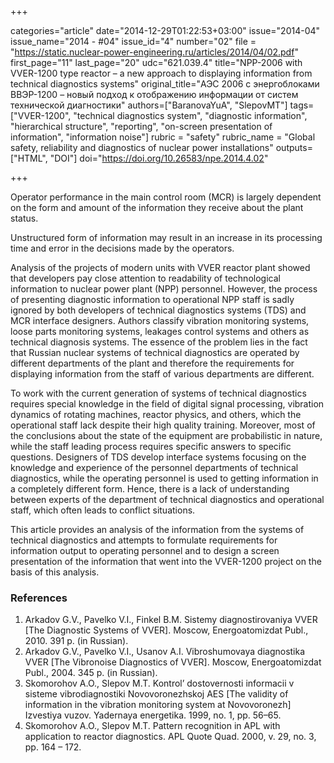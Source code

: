 +++

categories="article"
date="2014-12-29T01:22:53+03:00"
issue="2014-04"
issue_name="2014 - #04"
issue_id="4"
number="02"
file = "https://static.nuclear-power-engineering.ru/articles/2014/04/02.pdf"
first_page="11"
last_page="20"
udc="621.039.4"
title="NPP-2006 with VVER-1200 type reactor – a new approach to displaying information from technical diagnostics systems"
original_title="АЭС 2006 с энергоблоками ВВЭР-1200 – новый подход к отображению информации от систем технической диагностики"
authors=["BaranovaYuA", "SlepovMT"]
tags=["VVER-1200", "technical diagnostics system", "diagnostic information", "hierarchical structure", "reporting", "on-screen presentation of information", "information noise"]
rubric = "safety"
rubric_name = "Global safety, reliability and diagnostics of nuclear power installations"
outputs=["HTML", "DOI"]
doi="https://doi.org/10.26583/npe.2014.4.02"

+++

Operator performance in the main control room (MCR) is largely dependent on the form and amount of the information they receive about the plant status.

Unstructured form of information may result in an increase in its processing time and error in the decisions made by the operators.

Analysis of the projects of modern units with VVER reactor plant showed that developers pay close attention to readability of technological information to nuclear power plant (NPP) personnel. However, the process of presenting diagnostic information to operational NPP staff is sadly ignored by both developers of technical diagnostics systems (TDS) and MCR interface designers. Authors classify vibration monitoring systems, loose parts monitoring systems, leakages control systems and others as technical diagnosis systems. The essence of the problem lies in the fact that Russian nuclear systems of technical diagnostics are operated by different departments of the plant and therefore the requirements for displaying information from the staff of various departments are different.

To work with the current generation of systems of technical diagnostics requires special knowledge in the field of digital signal processing, vibration dynamics of rotating machines, reactor physics, and others, which the operational staff lack despite their high quality training. Moreover, most of the conclusions about the state of the equipment are probabilistic in nature, while the staff leading process requires specific answers to specific questions. Designers of TDS develop interface systems focusing on the knowledge and experience of the personnel departments of technical diagnostics, while the operating personnel is used to getting information in a completely different form. Hence, there is a lack of understanding between experts of the department of technical diagnostics and operational staff, which often leads to conflict situations.

This article provides an analysis of the information from the systems of technical diagnostics and attempts to formulate requirements for information output to operating personnel and to design a screen presentation of the information that went into the VVER-1200 project on the basis of this analysis.

### References

1. Arkadov G.V., Pavelko V.I., Finkel B.M. Sistemy diagnostirovaniya VVER [The Diagnostic Systems of VVER]. Moscow, Energoatomizdat Publ., 2010. 391 p. (in Russian).
2. Arkadov G.V., Pavelko V.I., Usanov A.I. Vibroshumovaya diagnostika VVER [The Vibronoise Diagnostics of VVER]. Moscow, Energoatomizdat Publ., 2004. 345 p. (in Russian).
3. Skomorohov A.O., Slepov M.T. Kontrol’ dostovernosti informacii v sisteme vibrodiagnostiki Novovoronezhskoj AES [The validity of information in the vibration monitoring system at Novovoronezh] Izvestiya vuzov. Yadernaya energetika. 1999, no. 1, pp. 56–65.
4. Skomorohov А.О., Slepov M.T. Pattern recognition in APL with application to reactor diagnostics. APL Quote Quad. 2000, v. 29, no. 3, pp. 164 – 172.